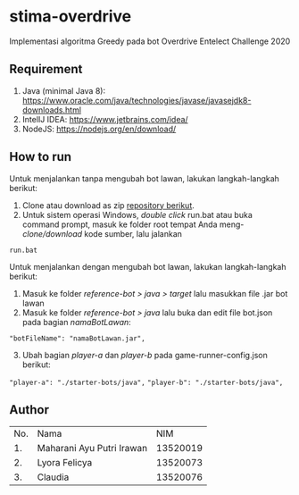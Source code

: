 # stima-overdrive
Implementasi algoritma Greedy pada bot Overdrive Entelect Challenge 2020

## Requirement
1. Java (minimal Java 8): https://www.oracle.com/java/technologies/javase/javasejdk8-downloads.html
2. IntelIJ IDEA: https://www.jetbrains.com/idea/
3. NodeJS: https://nodejs.org/en/download/

## How to run
Untuk menjalankan tanpa mengubah bot lawan, lakukan langkah-langkah berikut:
1. Clone atau download as zip <a href="https://github.com/clauculus/stima-overdrive">repository berikut</a>.
2. Untuk sistem operasi Windows, <i>double click</i> run.bat atau buka command prompt, masuk ke folder root tempat Anda meng-<i>clone/download</i> kode sumber, lalu jalankan

`run.bat`

Untuk menjalankan dengan mengubah bot lawan, lakukan langkah-langkah berikut:
1. Masuk ke folder <i>reference-bot > java > target</i> lalu masukkan file .jar bot lawan
2. Masuk ke folder <i>reference-bot > java</i> lalu buka dan edit file bot.json pada bagian <i>namaBotLawan</i>:

`"botFileName": "namaBotLawan.jar",`

3. Ubah bagian <i>player-a</i> dan <i>player-b</i> pada game-runner-config.json berikut:

`"player-a": "./starter-bots/java",`
`"player-b": "./starter-bots/java",`

## Author

<table>
<tr><td>No.</td><td>Nama</td><td>NIM</td></tr>
<tr><td>1.</td><td>Maharani Ayu Putri Irawan</td><td>13520019</td></tr>
<tr><td>2.</td><td>Lyora Felicya</td><td>13520073</td></tr>
<tr><td>3.</td><td>Claudia</td><td>13520076</td></tr>

